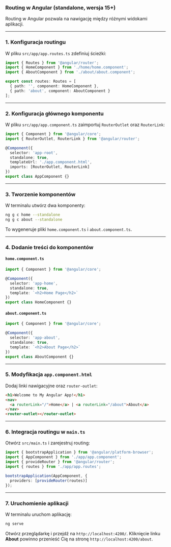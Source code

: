 ### **Routing w Angular (standalone, wersja 15+)**

Routing w Angular pozwala na nawigację między różnymi widokami aplikacji.

---

### **1. Konfiguracja routingu**
W pliku `src/app/app.routes.ts` zdefiniuj ścieżki:

```ts
import { Routes } from '@angular/router';
import { HomeComponent } from './home/home.component';
import { AboutComponent } from './about/about.component';

export const routes: Routes = [
  { path: '', component: HomeComponent },
  { path: 'about', component: AboutComponent }
];
```

---

### **2. Konfiguracja głównego komponentu**
W pliku `src/app/app.component.ts` zaimportuj `RouterOutlet` oraz `RouterLink`:

```ts
import { Component } from '@angular/core';
import { RouterOutlet, RouterLink } from '@angular/router';

@Component({
  selector: 'app-root',
  standalone: true,
  templateUrl: './app.component.html',
  imports: [RouterOutlet, RouterLink]
})
export class AppComponent {}
```

---

### **3. Tworzenie komponentów**
W terminalu utwórz dwa komponenty:

```sh
ng g c home --standalone
ng g c about --standalone
```

To wygeneruje pliki `home.component.ts` i `about.component.ts`.

---

### **4. Dodanie treści do komponentów**
#### `home.component.ts`
```ts
import { Component } from '@angular/core';

@Component({
  selector: 'app-home',
  standalone: true,
  template: `<h2>Home Page</h2>`
})
export class HomeComponent {}
```

#### `about.component.ts`
```ts
import { Component } from '@angular/core';

@Component({
  selector: 'app-about',
  standalone: true,
  template: `<h2>About Page</h2>`
})
export class AboutComponent {}
```

---

### **5. Modyfikacja `app.component.html`**
Dodaj linki nawigacyjne oraz `router-outlet`:

```html
<h1>Welcome to My Angular App!</h1>
<nav>
  <a routerLink="/">Home</a> | <a routerLink="/about">About</a>
</nav>
<router-outlet></router-outlet>
```

---

### **6. Integracja routingu w `main.ts`**
Otwórz `src/main.ts` i zarejestruj routing:

```ts
import { bootstrapApplication } from '@angular/platform-browser';
import { AppComponent } from './app/app.component';
import { provideRouter } from '@angular/router';
import { routes } from './app/app.routes';

bootstrapApplication(AppComponent, {
  providers: [provideRouter(routes)]
});
```

---

### **7. Uruchomienie aplikacji**
W terminalu uruchom aplikację:

```sh
ng serve
```

Otwórz przeglądarkę i przejdź na `http://localhost:4200/`. Kliknięcie linku **About** powinno przenieść Cię na stronę `http://localhost:4200/about`.


